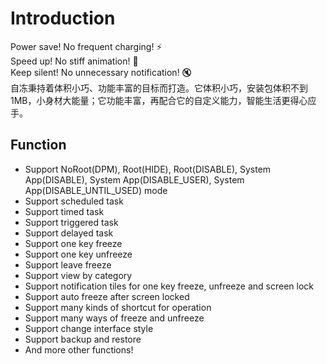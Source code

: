 # Introduction

Power save! No frequent charging! :zap:  
Speed up! No stiff animation! :dash:  
Keep silent! No unnecessary notification! :mute:  
自冻秉持着体积小巧、功能丰富的目标而打造。它体积小巧，安装包体积不到1MB，小身材大能量；它功能丰富，再配合它的自定义能力，智能生活更得心应手。

## Function

* Support NoRoot(DPM), Root(HIDE), Root(DISABLE), System App(DISABLE), System App(DISABLE\_USER), System App(DISABLE\_UNTIL\_USED) mode
* Support scheduled task
* Support timed task
* Support triggered task
* Support delayed task
* Support one key freeze
* Support one key unfreeze
* Support leave freeze
* Support view by category
* Support notification tiles for one key freeze, unfreeze and screen lock
* Support auto freeze after screen locked
* Support many kinds of shortcut for operation
* Support many ways of freeze and unfreeze
* Support change interface style
* Support backup and restore
* And more other functions!


